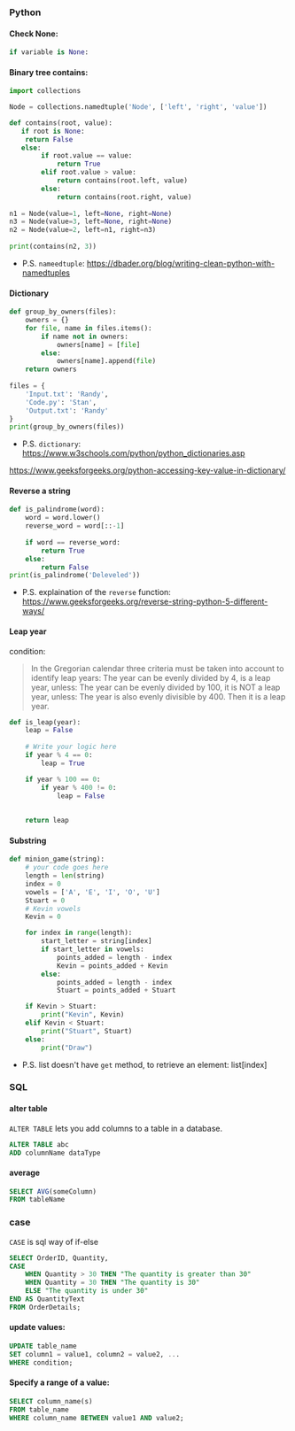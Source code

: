 ### Python
#### Check None:
```python
if variable is None:
```

#### Binary tree contains:
```python
import collections

Node = collections.namedtuple('Node', ['left', 'right', 'value'])

def contains(root, value):
   if root is None:
    return False
   else:
        if root.value == value:
            return True
        elif root.value > value:
            return contains(root.left, value)
        else:
            return contains(root.right, value)
        
n1 = Node(value=1, left=None, right=None)
n3 = Node(value=3, left=None, right=None)
n2 = Node(value=2, left=n1, right=n3)
        
print(contains(n2, 3))
```
* P.S. `nameedtuple`: https://dbader.org/blog/writing-clean-python-with-namedtuples

#### Dictionary 
```python
def group_by_owners(files):
    owners = {}
    for file, name in files.items():
        if name not in owners:
            owners[name] = [file]
        else:
            owners[name].append(file)
    return owners
    
files = {
    'Input.txt': 'Randy',
    'Code.py': 'Stan',
    'Output.txt': 'Randy'
}   
print(group_by_owners(files))
```

* P.S. `dictionary`: 
https://www.w3schools.com/python/python_dictionaries.asp

https://www.geeksforgeeks.org/python-accessing-key-value-in-dictionary/


#### Reverse a string
```python
def is_palindrome(word):
    word = word.lower()
    reverse_word = word[::-1] 
    
    if word == reverse_word:
        return True
    else:
        return False
print(is_palindrome('Deleveled'))
```
* P.S. explaination of the `reverse` function: https://www.geeksforgeeks.org/reverse-string-python-5-different-ways/

#### Leap year
condition:
> In the Gregorian calendar three criteria must be taken into account to identify leap years:
>The year can be evenly divided by 4, is a leap year, unless:
>The year can be evenly divided by 100, it is NOT a leap year, unless:
>The year is also evenly divisible by 400. Then it is a leap year.

```python
def is_leap(year):
    leap = False
    
    # Write your logic here
    if year % 4 == 0:
        leap = True

    if year % 100 == 0:
        if year % 400 != 0:
            leap = False
    
        
    return leap
```

#### Substring
```python
def minion_game(string):
    # your code goes here
    length = len(string)
    index = 0
    vowels = ['A', 'E', 'I', 'O', 'U']
    Stuart = 0
    # Kevin vowels
    Kevin = 0

    for index in range(length):
        start_letter = string[index]
        if start_letter in vowels:
            points_added = length - index
            Kevin = points_added + Kevin
        else:
            points_added = length - index
            Stuart = points_added + Stuart

    if Kevin > Stuart:
        print("Kevin", Kevin)
    elif Kevin < Stuart:
        print("Stuart", Stuart)
    else:
        print("Draw")
```
* P.S. list doesn't have `get` method, to retrieve an element: list[index]


### SQL
#### alter table
`ALTER TABLE` lets you add columns to a table in a database.
```sql
ALTER TABLE abc
ADD columnName dataType
```
#### average
```sql
SELECT AVG(someColumn)
FROM tableName
```

### case
`CASE` is sql way of if-else
```sql
SELECT OrderID, Quantity,
CASE
    WHEN Quantity > 30 THEN "The quantity is greater than 30"
    WHEN Quantity = 30 THEN "The quantity is 30"
    ELSE "The quantity is under 30"
END AS QuantityText
FROM OrderDetails;
```

#### update values:
```sql
UPDATE table_name
SET column1 = value1, column2 = value2, ...
WHERE condition;
```

#### Specify a range of a value:
```sql
SELECT column_name(s)
FROM table_name
WHERE column_name BETWEEN value1 AND value2;
```
